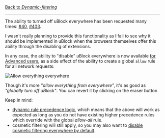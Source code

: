 [Back to _Dynamic-filtering_](./Dynamic-filtering)

***

The ability to turned off uBlock everywhere has been requested many times: [#40](https://github.com/gorhill/uBlock/issues/40), [#403](https://github.com/gorhill/uBlock/issues/403).

I wasn't really planning to provide this functionality as I fail to see why it should be implemented in uBlock when the browsers themselves offer this ability through the disabling of extensions.

In any case, the ability to "disable" uBlock everywhere is now available [for Advanced users](./Advanced-user-features), as a side effect of the ability to create a global `allow` rule for all network requests:

![Allow everything everywhere](https://user-images.githubusercontent.com/886325/42134019-c298f4ba-7d33-11e8-8bba-f8f20aae8034.png)

Though it's more _"allow everything from everywhere"_, it's as good as _"globally turn off uBlock"_. You can revert it by clicking on the eraser button.

Keep in mind:
 - [dynamic rule precedence logic](./Dynamic-filtering:-precedence), which means that the above will work as expected as long as you do not have existing higher precedence rules which override with the global _allow-all_ rule.
 - cosmetic filtering will still apply, so you may also want to [disable cosmetic filtering everywhere by default](./Per-site-switches#no-cosmetic-filtering).
